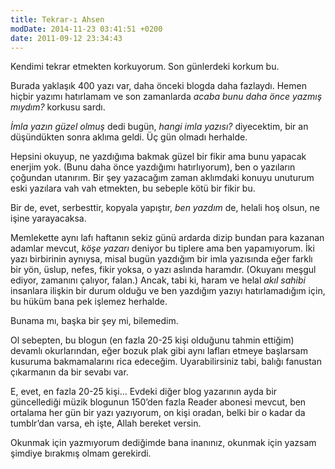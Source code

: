 ```yaml
---
title: Tekrar-ı Ahsen
modDate: 2014-11-23 03:41:51 +0200
date: 2011-09-12 23:34:43
---
```


Kendimi tekrar etmekten korkuyorum. Son günlerdeki korkum bu.

Burada yaklaşık 400 yazı var, daha önceki blogda daha fazlaydı. Hemen
hiçbir yazımı hatırlamam ve son zamanlarda *acaba bunu daha önce yazmış
mıydım?* korkusu sardı.

*İmla yazın güzel olmuş* dedi bugün, *hangi imla yazısı?* diyecektim,
bir an düşündükten sonra aklıma geldi. Üç gün olmadı herhalde.

Hepsini okuyup, ne yazdığıma bakmak güzel bir fikir ama bunu yapacak
enerjim yok. (Bunu daha önce yazdığımı hatırlıyorum), ben o yazıların
çoğundan utanırım. Bir şey yazacağım zaman aklımdaki konuyu unuturum
eski yazılara vah vah etmekten, bu sebeple kötü bir fikir bu.

Bir de, evet, serbesttir, kopyala yapıştır, *ben yazdım* de, helali hoş
olsun, ne işine yarayacaksa.

Memlekette aynı lafı haftanın sekiz günü ardarda dizip bundan para
kazanan adamlar mevcut, *köşe yazarı* deniyor bu tiplere ama ben
yapamıyorum. İki yazı birbirinin aynıysa, misal bugün yazdığım bir imla
yazısında eğer farklı bir yön, üslup, nefes, fikir yoksa, o yazı aslında
haramdır. (Okuyanı meşgul ediyor, zamanını çalıyor, falan.) Ancak, tabi
ki, haram ve helal *akıl sahibi* insanlara ilişkin bir durum olduğu ve
ben yazdığım yazıyı hatırlamadığım için, bu hüküm bana pek işlemez
herhalde.

Bunama mı, başka bir şey mi, bilemedim.

Ol sebepten, bu blogun (en fazla 20-25 kişi olduğunu tahmin ettiğim)
devamlı okurlarından, eğer bozuk plak gibi aynı lafları etmeye başlarsam
kusuruma bakmamalarını rica edeceğim. Uyarabilirsiniz tabi, balığı
fanustan çıkarmanın da bir sevabı var.

E, evet, en fazla 20-25 kişi… Evdeki diğer blog yazarının ayda bir
güncellediği müzik blogunun 150’den fazla Reader abonesi mevcut, ben
ortalama her gün bir yazı yazıyorum, on kişi oradan, belki bir o kadar
da tumblr’dan varsa, eh işte, Allah bereket versin.

Okunmak için yazmıyorum dediğimde bana inanınız, okunmak için yazsam
şimdiye bırakmış olmam gerekirdi.

